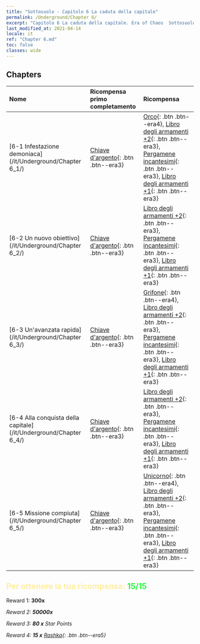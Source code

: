 ```yaml
---
title: "Sottosuolo - Capitolo 6 La caduta della capitale"
permalink: /Underground/Chapter 6/
excerpt: "Capitolo 6 La caduta della capitale. Era of Chaos  Sottosuolo - Capitolo 6. La caduta della capitale"
last_modified_at: 2021-04-14
locale: it
ref: "Chapter 6.md"
toc: false
classes: wide
---
```


## Chapters

  | Nome |  Ricompensa primo completamento | Ricompensa |
  |:------------|:------------|:------------| 
  | [6-1 Infestazione demoniaca](/it/Underground/Chapter 6_1/) | [Chiave d'argento](/it/Items/con_693/){: .btn .btn--era3} | [Orco](/it/Items/unt_219/){: .btn .btn--era4}, [Libro degli armamenti +2](/it/Items/mat_32/){: .btn .btn--era3}, [Pergamene incantesimi](/it/Items/con_694/){: .btn .btn--era3}, [Libro degli armamenti +1](/it/Items/mat_25/){: .btn .btn--era3} |
  | [6-2 Un nuovo obiettivo](/it/Underground/Chapter 6_2/) | [Chiave d'argento](/it/Items/con_693/){: .btn .btn--era3} | [Libro degli armamenti +2](/it/Items/mat_32/){: .btn .btn--era3}, [Pergamene incantesimi](/it/Items/con_694/){: .btn .btn--era3}, [Libro degli armamenti +1](/it/Items/mat_25/){: .btn .btn--era3} |
  | [6-3 Un'avanzata rapida](/it/Underground/Chapter 6_3/) | [Chiave d'argento](/it/Items/con_693/){: .btn .btn--era3} | [Grifone](/it/Items/unt_192/){: .btn .btn--era4}, [Libro degli armamenti +2](/it/Items/mat_32/){: .btn .btn--era3}, [Pergamene incantesimi](/it/Items/con_694/){: .btn .btn--era3}, [Libro degli armamenti +1](/it/Items/mat_25/){: .btn .btn--era3} |
  | [6-4 Alla conquista della capitale](/it/Underground/Chapter 6_4/) | [Chiave d'argento](/it/Items/con_693/){: .btn .btn--era3} | [Libro degli armamenti +2](/it/Items/mat_32/){: .btn .btn--era3}, [Pergamene incantesimi](/it/Items/con_694/){: .btn .btn--era3}, [Libro degli armamenti +1](/it/Items/mat_25/){: .btn .btn--era3} |
  | [6-5 Missione compiuta](/it/Underground/Chapter 6_5/) | [Chiave d'argento](/it/Items/con_693/){: .btn .btn--era3} | [Unicorno](/it/Items/unt_204/){: .btn .btn--era4}, [Libro degli armamenti +2](/it/Items/mat_32/){: .btn .btn--era3}, [Pergamene incantesimi](/it/Items/con_694/){: .btn .btn--era3}, [Libro degli armamenti +1](/it/Items/mat_25/){: .btn .btn--era3} |


## <span style="color: #ffeea0">Per ottenere la tua ricompensa: </span><span style="color: #27f73a">15/15</span>

 Reward 1:  **300x** <i class="fas fa-gem"/>

 Reward 2:  **50000x** <i class="fas fa-coins"/>

 Reward 3: **80 x** Star Points

 Reward 4: **15 x** [Rashka](/it/Items/her_384/){: .btn .btn--era5}

